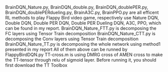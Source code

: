 BrainDQN_Nature.py, BrainDQN_double.py, BrainDQN_doublePER.py, BrainDQN_doublePERdueling.py, BrainA3C.py, BrainPPO.py are all efficent RL methods to play Flappy Bird video game, respectively use Nature DQN, Double DQN, Double PER DQN, Double PER Dueling DQN, A3C, PPO, which can be found in my report.
BrainDQN_Nature_FTT.py is decomposing the FC layers using Tensor Train decomposition
BrainDQN_Nature_CTT.py is decomposing the Conv layers using Tensor Train decomposition
BrainDQN_Nature_TT.py is decomposing the whole network using method1 presented in my report
All of them above can be runned by FlappyBirdDQN.py
TT-cross.m is using DMRG cross of AMEN cross to make the TT-tensor through relu of sigmoid layer. Before running it, you should first download the TT Toolbox
